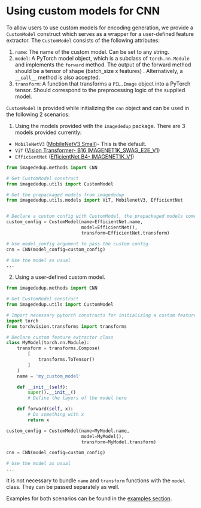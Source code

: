 # Using custom models for CNN

To allow users to use custom models for encoding generation, we provide a `CustomModel` construct which serves as a wrapper for a user-defined feature extractor. The `CustomModel` consists of the following attributes:
1. `name`: The name of the custom model. Can be set to any string.
2. `model`: A PyTorch model object, which is a subclass of `torch.nn.Module` and implements the `forward` method. The output of the forward method should be a tensor of shape (batch_size x features) . Alternatively, a `__call__` method is also accepted.
3. `transform`: A function that transforms a `PIL.Image` object into a PyTorch tensor. Should correspond to the preprocessing logic of the supplied model.


`CustomModel` is provided while initializing the `cnn` object and can be used in the following 2 scenarios:
1.  Using the models provided with the `imagededup` package.
There are 3 models provided currently:
- `MobileNetV3` ([MobileNetV3 Small](https://pytorch.org/vision/main/models/generated/torchvision.models.mobilenet_v3_small.html#torchvision.models.mobilenet_v3_small))- This is the default.
- `ViT` ([Vision Transformer- B16 IMAGENET1K_SWAG_E2E_V1](https://pytorch.org/vision/main/models/generated/torchvision.models.vit_b_16.html?highlight=vit_b_16#torchvision.models.vit_b_16))
- `EfficientNet` ([EfficientNet B4- IMAGENET1K_V1](https://pytorch.org/vision/main/models/generated/torchvision.models.efficientnet_b4.html?highlight=efficientnet_b4_weights#torchvision.models.EfficientNet_B4_Weights))

```python
from imagededup.methods import CNN

# Get CustomModel construct
from imagededup.utils import CustomModel

# Get the prepackaged models from imagededup
from imagededup.utils.models import ViT, MobilenetV3, EfficientNet


# Declare a custom config with CustomModel, the prepackaged models come with a name and transform function
custom_config = CustomModel(name=EfficientNet.name,
                            model=EfficientNet(), 
                            transform=EfficientNet.transform)

# Use model_config argument to pass the custom config
cnn = CNN(model_config=custom_config)

# Use the model as usual
...

```

2.  Using a user-defined custom model.
```python
from imagededup.methods import CNN

# Get CustomModel construct
from imagededup.utils import CustomModel

# Import necessary pytorch constructs for initializing a custom feature extractor
import torch
from torchvision.transforms import transforms

# Declare custom feature extractor class
class MyModel(torch.nn.Module):
    transform = transforms.Compose(
        [
            transforms.ToTensor()
        ]
    )
    name = 'my_custom_model'

    def __init__(self):
        super().__init__()
        # Define the layers of the model here

    def forward(self, x):
        # Do something with x
        return x

custom_config = CustomModel(name=MyModel.name,
                            model=MyModel(),
                            transform=MyModel.transform)

cnn = CNN(model_config=custom_config)

# Use the model as usual
...

```
It is not necessary to bundle `name` and `transform` functions with the `model` class. They can be passed separately as well.


Examples for both scenarios can be found in the [examples section](https://github.com/idealo/imagededup/tree/master/examples).